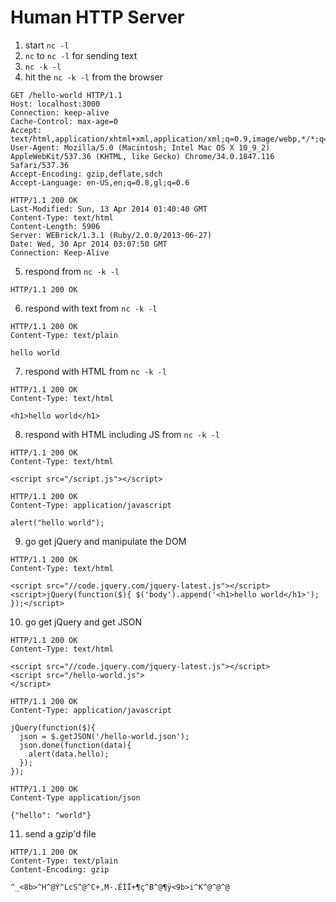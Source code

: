 # Human HTTP Server

1) start `nc -l`
2) `nc` to `nc -l` for sending text
3) `nc -k -l`
4) hit the `nc -k -l` from the browser
  ```
  GET /hello-world HTTP/1.1
  Host: localhost:3000
  Connection: keep-alive
  Cache-Control: max-age=0
  Accept: text/html,application/xhtml+xml,application/xml;q=0.9,image/webp,*/*;q=0.8
  User-Agent: Mozilla/5.0 (Macintosh; Intel Mac OS X 10_9_2) AppleWebKit/537.36 (KHTML, like Gecko) Chrome/34.0.1847.116 Safari/537.36
  Accept-Encoding: gzip,deflate,sdch
  Accept-Language: en-US,en;q=0.8,gl;q=0.6
  ```

  ```
  HTTP/1.1 200 OK
  Last-Modified: Sun, 13 Apr 2014 01:40:40 GMT
  Content-Type: text/html
  Content-Length: 5906
  Server: WEBrick/1.3.1 (Ruby/2.0.0/2013-06-27)
  Date: Wed, 30 Apr 2014 03:07:50 GMT
  Connection: Keep-Alive
  ```

5) respond from `nc -k -l`
  ```
  HTTP/1.1 200 OK
  ```

6) respond with text from `nc -k -l`
  ```
  HTTP/1.1 200 OK
  Content-Type: text/plain

  hello world
  ```

7) respond with HTML from `nc -k -l`
  ```
  HTTP/1.1 200 OK
  Content-Type: text/html

  <h1>hello world</h1>
  ```

8) respond with HTML including JS from `nc -k -l`
  ```
  HTTP/1.1 200 OK
  Content-Type: text/html

  <script src="/script.js"></script>
  ```

  ```
  HTTP/1.1 200 OK
  Content-Type: application/javascript

  alert("hello world");
  ```

9) go get jQuery and manipulate the DOM
  ```
  HTTP/1.1 200 OK
  Content-Type: text/html

  <script src="//code.jquery.com/jquery-latest.js"></script>
  <script>jQuery(function($){ $('body').append('<h1>hello world</h1>'); });</script>
  ```

10) go get jQuery and get JSON
  ```
  HTTP/1.1 200 OK
  Content-Type: text/html

  <script src="//code.jquery.com/jquery-latest.js"></script>
  <script src="/hello-world.js">
  </script>
  ```

  ```
  HTTP/1.1 200 OK
  Content-Type: application/javascript

  jQuery(function($){
    json = $.getJSON('/hello-world.json');
    json.done(function(data){
      alert(data.hello);
    });
  });
  ```

  ```
  HTTP/1.1 200 OK
  Content-Type application/json

  {"hello": "world"}
  ```

11) send a gzip'd file
  ```
  HTTP/1.1 200 OK
  Content-Type: text/plain
  Content-Encoding: gzip

  ^_<8b>^H^@Ý^LcS^@^C+,M-.ÉÌÏ+¶ç^B^@¶ÿ<9b>i^K^@^@^@
  ```
